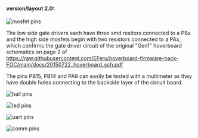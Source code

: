 #### version/layout 2.0:

![mosfet pins](https://raw.githubusercontent.com/RoboDurden/Hoverboard-Firmware-Hack-Gen2.x/main/Schematics_2.0/hoverboard_gen2-0_mosfet_pins_gd32F130C8.jpg)

The low side gate drivers each have three smd resitors connected to a PBx and the high side mosfets begin with two resistors connected to a PAx, which confirms the gate driver circuit of the original "Gen1" hoverboard schematics on page 2 of https://raw.githubusercontent.com/EFeru/hoverboard-firmware-hack-FOC/main/docs/20150722_hoverboard_sch.pdf

The pins PB15, PB14 and PA8 can easily be tested with a multimeter as they have double holes connecting to the backside layer of the circuit board.

![hall pins](https://raw.githubusercontent.com/RoboDurden/Hoverboard-Firmware-Hack-Gen2.x/main/Schematics_2.0/hoverboard_gen2-0_hall_pins_gd32F130C8.jpg)

![led pins](https://raw.githubusercontent.com/RoboDurden/Hoverboard-Firmware-Hack-Gen2.x/main/Schematics_2.0/hoverboard_gen2-0_led_pins_gd32F130C8.jpg)

![uart pins](https://raw.githubusercontent.com/RoboDurden/Hoverboard-Firmware-Hack-Gen2.x/main/Schematics_2.0/hoverboard_gen2-0_uart_pins_gd32F130C8.jpg)

![comm pins](https://raw.githubusercontent.com/RoboDurden/Hoverboard-Firmware-Hack-Gen2.x/main/Schematics_2.0/hoverboard_gen2-0_com_pins_gd32F130C8.jpg)

